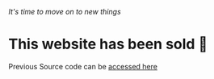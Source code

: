 _It's time to move on to new things_

# This website has been sold 💸

Previous Source code can be [accessed here](https://github.com/Zain-ul-din/LGU-Timetable/tree/last-commit)
